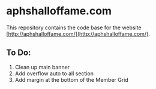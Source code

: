 # aphshalloffame.com

This repository contains the code base for the website [http://aphshalloffame.com/](http://aphshalloffame.com/).

## To Do:

1. Clean up main banner
2. Add overflow auto to all section
3. Add margin at the bottom of the Member Grid
   